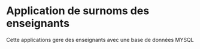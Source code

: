 # Application de surnoms des enseignants
Cette applications gere des enseignants avec une base de données MYSQL
